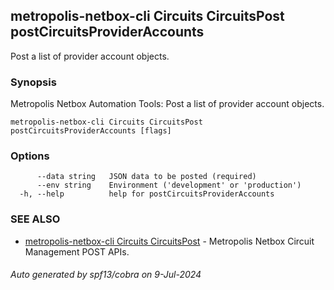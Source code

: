 ## metropolis-netbox-cli Circuits CircuitsPost postCircuitsProviderAccounts

Post a list of provider account objects.

### Synopsis


Metropolis Netbox Automation Tools:
  Post a list of provider account objects.

```
metropolis-netbox-cli Circuits CircuitsPost postCircuitsProviderAccounts [flags]
```

### Options

```
      --data string   JSON data to be posted (required)
      --env string    Environment ('development' or 'production')
  -h, --help          help for postCircuitsProviderAccounts
```

### SEE ALSO

* [metropolis-netbox-cli Circuits CircuitsPost]()	 - Metropolis Netbox Circuit Management POST APIs.

###### Auto generated by spf13/cobra on 9-Jul-2024
